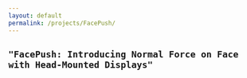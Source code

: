 ```yaml
---
layout: default
permalink: /projects/FacePush/
---
```


<h2>

    "FacePush: Introducing Normal Force on Face with Head-Mounted Displays"
</h2>